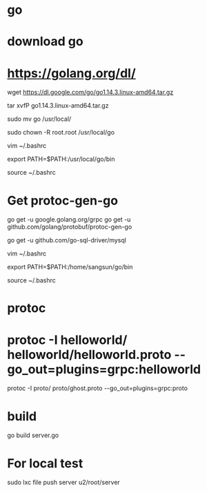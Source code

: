 # go

# download go
# https://golang.org/dl/

wget https://dl.google.com/go/go1.14.3.linux-amd64.tar.gz

tar xvfP go1.14.3.linux-amd64.tar.gz

sudo mv go /usr/local/

sudo chown -R root.root /usr/local/go

vim ~/.bashrc

export PATH=$PATH:/usr/local/go/bin

source ~/.bashrc

# Get protoc-gen-go
go get -u google.golang.org/grpc
go get -u github.com/golang/protobuf/protoc-gen-go

go get -u github.com/go-sql-driver/mysql

vim ~/.bashrc

export PATH=$PATH:/home/sangsun/go/bin

source ~/.bashrc


# protoc
# protoc -I helloworld/ helloworld/helloworld.proto --go_out=plugins=grpc:helloworld


protoc -I proto/ proto/ghost.proto --go_out=plugins=grpc:proto


# build
go build server.go


# For local test
sudo lxc file push server u2/root/server
